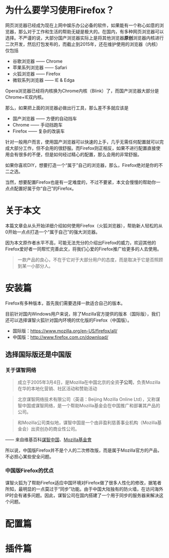 # 为什么要学习使用Firefox？

网页浏览器已经成为现在上网中娱乐办公必备的软件，如果能有一个称心如意的浏览器，那么对于工作和生活的帮助无疑是极大的。在国内，有多种网页浏览器可以选择。不严谨的说，大部分国产浏览器实际上是将其他浏览器**原创**浏览器内核进行二次开发，然后打包发布的，而截止到2015年，还在维护使用的浏览器（内核）仅包括

- 谷歌浏览器 —— Chrome
- 苹果系列浏览器 —— Safari
- 火狐浏览器 —— Firefox
- 微软系列浏览器 —— IE & Edga

Opera浏览器已经将内核换为Chrome内核（Blink）了，而国产浏览器大部分是Chrome+IE双内核。

那么，如果把上面的浏览器必做出行工具，那么差不多就应该是

- 国产浏览器 —— 方便的自动挡车
- Chrome —— 手动挡跑车
- Firefox —— 复杂的改装车

针对一般用户而言，使用国产浏览器可以快速的上手，几乎无需任何配置就可以完成大部分工作，但不会用的很舒服。而Firefox则正相反，如果不进行配置直接使用会有很多的不便，但是如何经过精心的配置，那么会用的非常舒服。

如果你喜欢DIY，想要打造一个“属于”自己的浏览器，那么，Firefox绝对是你的不二之选。

当然，想要配置Firefox也是有一定难度的，不过不要紧，本文会慢慢的帮助你一点点配置好属于你“自己”的Firefox。

# 关于本文

本篇文章会从头开始详细介绍如何使用Firefox（火狐浏览器），帮助新人轻松的从0开始一点点打造一个“属于自己”的强大浏览器。

因为本文原作者水平不高，可能无法充分的介绍出Firefox的威力，欢迎其他的Firefox爱好者一同帮忙完善此文，将我们心爱的Firefox推广给更多的人去使用。

> 一款产品的良心，不在于它对于大部分用户的态度，而是取决于它是否照顾到某一小部分人。

# 安装篇

Firefox有多种版本，首先我们需要选择一款适合自己的版本。

目前针对国内Windows用户来说，除了Mozilla官方提供的版本（国际版），我们还可以选择谋智火狐针对国内环境的优化版的Firefox（中国版）。

- 国际版：https://www.mozilla.org/en-US/firefox/all/
- 中国版：http://www.firefox.com.cn/download/

## 选择国际版还是中国版

### 关于谋智网络

> 成立于2005年3月4日，是Mozilla在中国北京的全资**子公司**，负责Mozilla在华的本地化营销、社区活动和赞助活动

> 北京谋智网络技术有限公司（英语：Beijing Mozilla Online Ltd），又称谋智中国或谋智网络，是一个帮助Mozilla基金会在中国推广和部署其产品的公司。

> 和Mozilla公司类似地，谋智中国是一个由非盈利慈善事业机构（Mozilla基金会）出资创办的商业性公司。


—— 来自维基百科[谋智中国](https://zh.wikipedia.org/wiki/%E8%B0%8B%E6%99%BA%E4%B8%AD%E5%9B%BD)、[Mozilla基金會](https://zh.wikipedia.org/wiki/Mozilla基金會)

所以说，中国版Firefox并不是个人的二次修改版，而是属于Mozilla官方的产品，不必担心某些安全问题。

### 中国版Firefox的优点

谋智火狐为了帮助Firefox适应中国环境对Firefox做了很多人性化的修改，据笔者所知，最明显的一点莫过于“同步”功能。由于中国大陆独有的防火墙，在访问海外IP时会有诸多问题。因此，谋智公司在国内搭建了一个用于同步的服务器来解决这个问题。

# 配置篇

# 插件篇